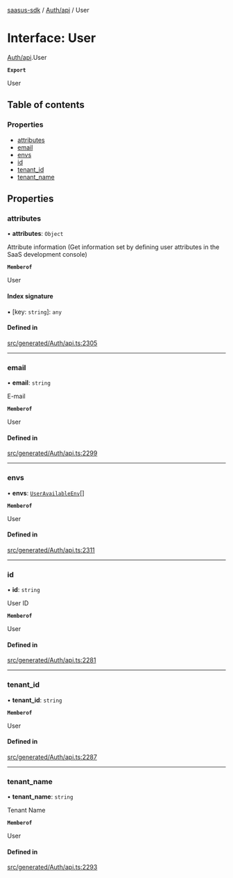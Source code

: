 [saasus-sdk](../README.md) / [Auth/api](../modules/Auth_api.md) / User

# Interface: User

[Auth/api](../modules/Auth_api.md).User

**`Export`**

User

## Table of contents

### Properties

- [attributes](Auth_api.User.md#attributes)
- [email](Auth_api.User.md#email)
- [envs](Auth_api.User.md#envs)
- [id](Auth_api.User.md#id)
- [tenant\_id](Auth_api.User.md#tenant_id)
- [tenant\_name](Auth_api.User.md#tenant_name)

## Properties

### attributes

• **attributes**: `Object`

Attribute information (Get information set by defining user attributes in the SaaS development console)

**`Memberof`**

User

#### Index signature

▪ [key: `string`]: `any`

#### Defined in

[src/generated/Auth/api.ts:2305](https://github.com/saasus-platform/saasus-sdk-javascript/blob/997c544/src/generated/Auth/api.ts#L2305)

___

### email

• **email**: `string`

E-mail

**`Memberof`**

User

#### Defined in

[src/generated/Auth/api.ts:2299](https://github.com/saasus-platform/saasus-sdk-javascript/blob/997c544/src/generated/Auth/api.ts#L2299)

___

### envs

• **envs**: [`UserAvailableEnv`](Auth_api.UserAvailableEnv.md)[]

**`Memberof`**

User

#### Defined in

[src/generated/Auth/api.ts:2311](https://github.com/saasus-platform/saasus-sdk-javascript/blob/997c544/src/generated/Auth/api.ts#L2311)

___

### id

• **id**: `string`

User ID

**`Memberof`**

User

#### Defined in

[src/generated/Auth/api.ts:2281](https://github.com/saasus-platform/saasus-sdk-javascript/blob/997c544/src/generated/Auth/api.ts#L2281)

___

### tenant\_id

• **tenant\_id**: `string`

**`Memberof`**

User

#### Defined in

[src/generated/Auth/api.ts:2287](https://github.com/saasus-platform/saasus-sdk-javascript/blob/997c544/src/generated/Auth/api.ts#L2287)

___

### tenant\_name

• **tenant\_name**: `string`

Tenant Name

**`Memberof`**

User

#### Defined in

[src/generated/Auth/api.ts:2293](https://github.com/saasus-platform/saasus-sdk-javascript/blob/997c544/src/generated/Auth/api.ts#L2293)
